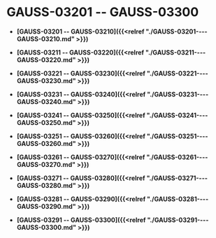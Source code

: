 # GAUSS-03201 -- GAUSS-03300

-   **[GAUSS-03201 -- GAUSS-03210]({{<relref "./GAUSS-03201----GAUSS-03210.md" >}})**  

-   **[GAUSS-03211 -- GAUSS-03220]({{<relref "./GAUSS-03211----GAUSS-03220.md" >}})**  

-   **[GAUSS-03221 -- GAUSS-03230]({{<relref "./GAUSS-03221----GAUSS-03230.md" >}})**  

-   **[GAUSS-03231 -- GAUSS-03240]({{<relref "./GAUSS-03231----GAUSS-03240.md" >}})**  

-   **[GAUSS-03241 -- GAUSS-03250]({{<relref "./GAUSS-03241----GAUSS-03250.md" >}})**  

-   **[GAUSS-03251 -- GAUSS-03260]({{<relref "./GAUSS-03251----GAUSS-03260.md" >}})**  

-   **[GAUSS-03261 -- GAUSS-03270]({{<relref "./GAUSS-03261----GAUSS-03270.md" >}})**  

-   **[GAUSS-03271 -- GAUSS-03280]({{<relref "./GAUSS-03271----GAUSS-03280.md" >}})**  

-   **[GAUSS-03281 -- GAUSS-03290]({{<relref "./GAUSS-03281----GAUSS-03290.md" >}})**  

-   **[GAUSS-03291 -- GAUSS-03300]({{<relref "./GAUSS-03291----GAUSS-03300.md" >}})**  


